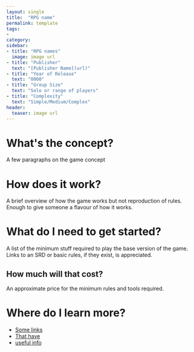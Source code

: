 ```yaml
---
layout: single
title:  "RPG name"
permalink: template
tags:
- 
category: 
sidebar:
- title: "RPG names"
  image: image url
- title: "Publisher"
  text: "[Publisher Name](url)"
- title: "Year of Release"
  text: "0000"
- title: "Group Size"
  text: "Solo or range of players"
- title: "Complexity"
  text: "Simple/Medium/Complex"
header:
  teaser: image url
---
```


# What's the concept?

A few paragraphs on the game concept

# How does it work?

A brief overview of how the game works but not reproduction of rules. Enough to give someone a flavour of how it works.

# What do I need to get started?

A list of the minimum stuff required to play the base version of the game. Links to an SRD or basic rules, if they exist, is appreciated.

## How much will that cost?

An approximate price for the minimum rules and tools required.

# Where do I learn more?

* [Some links](url)
* [That have](url)
* [useful info](url)